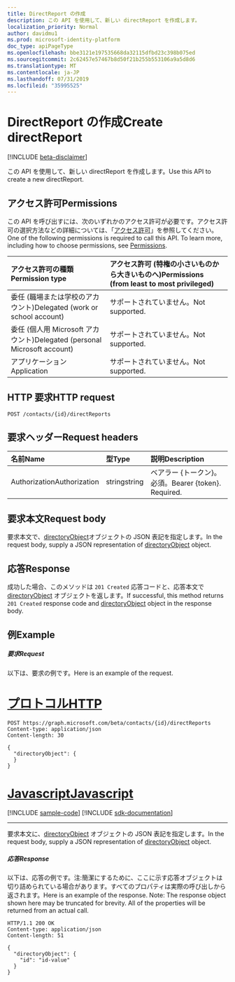 ```yaml
---
title: DirectReport の作成
description: この API を使用して、新しい directReport を作成します。
localization_priority: Normal
author: davidmu1
ms.prod: microsoft-identity-platform
doc_type: apiPageType
ms.openlocfilehash: bbe3121e197535668da32115dfbd23c398b075ed
ms.sourcegitcommit: 2c62457e57467b8d50f21b255b553106a9a5d8d6
ms.translationtype: MT
ms.contentlocale: ja-JP
ms.lasthandoff: 07/31/2019
ms.locfileid: "35995525"
---
```

# <a name="create-directreport"></a><span data-ttu-id="9f791-103">DirectReport の作成</span><span class="sxs-lookup"><span data-stu-id="9f791-103">Create directReport</span></span>

[!INCLUDE [beta-disclaimer](../../includes/beta-disclaimer.md)]

<span data-ttu-id="9f791-104">この API を使用して、新しい directReport を作成します。</span><span class="sxs-lookup"><span data-stu-id="9f791-104">Use this API to create a new directReport.</span></span>
## <a name="permissions"></a><span data-ttu-id="9f791-105">アクセス許可</span><span class="sxs-lookup"><span data-stu-id="9f791-105">Permissions</span></span>
<span data-ttu-id="9f791-p101">この API を呼び出すには、次のいずれかのアクセス許可が必要です。アクセス許可の選択方法などの詳細については、「[アクセス許可](/graph/permissions-reference)」を参照してください。</span><span class="sxs-lookup"><span data-stu-id="9f791-p101">One of the following permissions is required to call this API. To learn more, including how to choose permissions, see [Permissions](/graph/permissions-reference).</span></span>

|<span data-ttu-id="9f791-108">アクセス許可の種類</span><span class="sxs-lookup"><span data-stu-id="9f791-108">Permission type</span></span>      | <span data-ttu-id="9f791-109">アクセス許可 (特権の小さいものから大きいものへ)</span><span class="sxs-lookup"><span data-stu-id="9f791-109">Permissions (from least to most privileged)</span></span>              |
|:--------------------|:---------------------------------------------------------|
|<span data-ttu-id="9f791-110">委任 (職場または学校のアカウント)</span><span class="sxs-lookup"><span data-stu-id="9f791-110">Delegated (work or school account)</span></span> | <span data-ttu-id="9f791-111">サポートされていません。</span><span class="sxs-lookup"><span data-stu-id="9f791-111">Not supported.</span></span>    |
|<span data-ttu-id="9f791-112">委任 (個人用 Microsoft アカウント)</span><span class="sxs-lookup"><span data-stu-id="9f791-112">Delegated (personal Microsoft account)</span></span> | <span data-ttu-id="9f791-113">サポートされていません。</span><span class="sxs-lookup"><span data-stu-id="9f791-113">Not supported.</span></span>    |
|<span data-ttu-id="9f791-114">アプリケーション</span><span class="sxs-lookup"><span data-stu-id="9f791-114">Application</span></span> | <span data-ttu-id="9f791-115">サポートされていません。</span><span class="sxs-lookup"><span data-stu-id="9f791-115">Not supported.</span></span> |

## <a name="http-request"></a><span data-ttu-id="9f791-116">HTTP 要求</span><span class="sxs-lookup"><span data-stu-id="9f791-116">HTTP request</span></span>
<!-- { "blockType": "ignored" } -->
```http
POST /contacts/{id}/directReports

```
## <a name="request-headers"></a><span data-ttu-id="9f791-117">要求ヘッダー</span><span class="sxs-lookup"><span data-stu-id="9f791-117">Request headers</span></span>
| <span data-ttu-id="9f791-118">名前</span><span class="sxs-lookup"><span data-stu-id="9f791-118">Name</span></span>       | <span data-ttu-id="9f791-119">型</span><span class="sxs-lookup"><span data-stu-id="9f791-119">Type</span></span> | <span data-ttu-id="9f791-120">説明</span><span class="sxs-lookup"><span data-stu-id="9f791-120">Description</span></span>|
|:---------------|:--------|:----------|
| <span data-ttu-id="9f791-121">Authorization</span><span class="sxs-lookup"><span data-stu-id="9f791-121">Authorization</span></span>  | <span data-ttu-id="9f791-122">string</span><span class="sxs-lookup"><span data-stu-id="9f791-122">string</span></span>  | <span data-ttu-id="9f791-p102">ベアラー {トークン}。必須。</span><span class="sxs-lookup"><span data-stu-id="9f791-p102">Bearer {token}. Required.</span></span> |

## <a name="request-body"></a><span data-ttu-id="9f791-125">要求本文</span><span class="sxs-lookup"><span data-stu-id="9f791-125">Request body</span></span>
<span data-ttu-id="9f791-126">要求本文で、[directoryObject](../resources/directoryobject.md)オブジェクトの JSON 表記を指定します。</span><span class="sxs-lookup"><span data-stu-id="9f791-126">In the request body, supply a JSON representation of [directoryObject](../resources/directoryobject.md) object.</span></span>

## <a name="response"></a><span data-ttu-id="9f791-127">応答</span><span class="sxs-lookup"><span data-stu-id="9f791-127">Response</span></span>

<span data-ttu-id="9f791-128">成功した場合、このメソッドは `201 Created` 応答コードと、応答本文で [directoryObject](../resources/directoryobject.md) オブジェクトを返します。</span><span class="sxs-lookup"><span data-stu-id="9f791-128">If successful, this method returns `201 Created` response code and [directoryObject](../resources/directoryobject.md) object in the response body.</span></span>

## <a name="example"></a><span data-ttu-id="9f791-129">例</span><span class="sxs-lookup"><span data-stu-id="9f791-129">Example</span></span>
##### <a name="request"></a><span data-ttu-id="9f791-130">要求</span><span class="sxs-lookup"><span data-stu-id="9f791-130">Request</span></span>
<span data-ttu-id="9f791-131">以下は、要求の例です。</span><span class="sxs-lookup"><span data-stu-id="9f791-131">Here is an example of the request.</span></span>

# <a name="httptabhttp"></a>[<span data-ttu-id="9f791-132">プロトコル</span><span class="sxs-lookup"><span data-stu-id="9f791-132">HTTP</span></span>](#tab/http)
<!-- {
  "blockType": "request",
  "name": "create_directoryobject_from_orgcontact"
}-->
```http
POST https://graph.microsoft.com/beta/contacts/{id}/directReports
Content-type: application/json
Content-length: 30

{
  "directoryObject": {
  }
}
```
# <a name="javascripttabjavascript"></a>[<span data-ttu-id="9f791-133">Javascript</span><span class="sxs-lookup"><span data-stu-id="9f791-133">Javascript</span></span>](#tab/javascript)
[!INCLUDE [sample-code](../includes/snippets/javascript/create-directoryobject-from-orgcontact-javascript-snippets.md)]
[!INCLUDE [sdk-documentation](../includes/snippets/snippets-sdk-documentation-link.md)]

---

<span data-ttu-id="9f791-134">要求本文に、[directoryObject](../resources/directoryobject.md) オブジェクトの JSON 表記を指定します。</span><span class="sxs-lookup"><span data-stu-id="9f791-134">In the request body, supply a JSON representation of [directoryObject](../resources/directoryobject.md) object.</span></span>
##### <a name="response"></a><span data-ttu-id="9f791-135">応答</span><span class="sxs-lookup"><span data-stu-id="9f791-135">Response</span></span>
<span data-ttu-id="9f791-p103">以下は、応答の例です。注:簡潔にするために、ここに示す応答オブジェクトは切り詰められている場合があります。すべてのプロパティは実際の呼び出しから返されます。</span><span class="sxs-lookup"><span data-stu-id="9f791-p103">Here is an example of the response. Note: The response object shown here may be truncated for brevity. All of the properties will be returned from an actual call.</span></span>
<!-- {
  "blockType": "response",
  "truncated": true,
  "@odata.type": "microsoft.graph.directoryObject"
} -->
```http
HTTP/1.1 200 OK
Content-type: application/json
Content-length: 51

{
  "directoryObject": {
    "id": "id-value"
  }
}
```

<!-- uuid: 8fcb5dbc-d5aa-4681-8e31-b001d5168d79
2015-10-25 14:57:30 UTC -->
<!--
{
  "type": "#page.annotation",
  "description": "Create directReport",
  "keywords": "",
  "section": "documentation",
  "tocPath": "",
  "suppressions": [
  ]
}
-->

